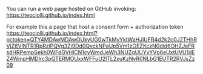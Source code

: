 You can run a web page hosted on GitHub invoking: 
https://teociolli.github.io/index.html

For example this a page that host a consent form + authorization token 
https://teociolli.github.io/index.html?pctoken=QTY4MDAwMDAwOUkyUG0wTkMvYktWaHJiUFR4d2k2c0J2THhRVjZ6VlNTR1RpRzlPQVg3Zi9Dd0QvckNPaUp5Vm1zOEZKczN0dld6OHZJeFRsdHRPempSekh0WFdGVHlCN1cyWmdJeWh3NUZqUUYvYVp6eUxtUVU1dEZ4WmpHMDlrc3pQTERMOUxxWFFuU2lTL2xuKzNvR0NLbG1EUTR2RVJsZz09
